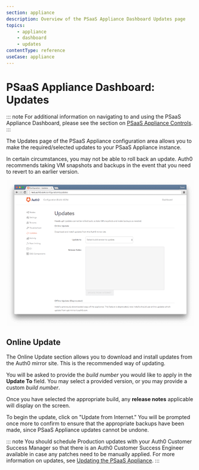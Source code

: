 ```yaml
---
section: appliance
description: Overview of the PSaaS Appliance Dashboard Updates page
topics:
    - appliance
    - dashboard
    - updates
contentType: reference
useCase: appliance
---
```


# PSaaS Appliance Dashboard: Updates

::: note
  For additional information on navigating to and using the PSaaS Appliance Dashboard, please see the section on [PSaaS Appliance Controls](/appliance/dashboard#appliance-controls).
:::

The Updates page of the PSaaS Appliance configuration area allows you to make the required/selected updates to your PSaaS Appliance instance.

In certain circumstances, you may not be able to roll back an update. Auth0 recommends taking VM snapshots and backups in the event that you need to revert to an earlier version.

![](/media/articles/appliance/dashboard/updates.png)

## Online Update
The Online Update section allows you to download and install updates from the Auth0 mirror site. This is the recommended way of updating.

You will be asked to provide the *build number* you would like to apply in the **Update To** field. You may select a provided version, or you may provide a custom *build number*.

Once you have selected the appropriate build, any **release notes** applicable will display on the screen.

To begin the update, click on "Update from Internet." You will be prompted once more to confirm to ensure that the appropriate backups have been made, since PSaaS Appliance updates cannot be undone.

::: note
You should schedule Production updates with your Auth0 Customer Success Manager so that there is an Auth0 Customer Success Engineer available in case any patches need to be manually applied. For more information on updates, see [Updating the PSaaS Appliance](/appliance/admin/updating-the-appliance).
:::
